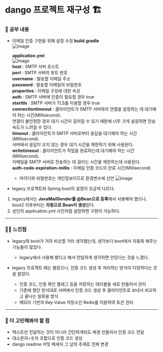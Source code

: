 # dango 프로젝트 재구성 🏗️

### 🚸 공부 내용

* 이메일 인증 구현을 위해 설정 수정
  **build.gradle**  
  ![image](https://github.com/cha2code/daily_study/assets/141387662/12fe8bca-5019-4a68-81ff-8957c6381792)

  **application.yml**  
  ![image](https://github.com/cha2code/daily_study/assets/141387662/0ef8b76c-5fe9-4ddb-9247-a70abd2f9c3e)  
  **host** : SMTP 서버 호스트  
  **port** : SMTP 서버의 포트 번호  
  **username** : 발송할 이메일 주소  
  **password** : 발송할 이메일의 비밀번호  
  **properties** : 이메일 구성에 대한 속성  
  **auth** : SMTP 서버에 인증이 필요할 경우 true  
  **starttls** : SMTP 서버가 TLS를 이용할 경우 true  
  **connectiontimeout** : 클라이언트가 SMTP 서버와의 연결을 설정하는 데 대기해야 하는 시간(Millisecond).  
                          연결이 불안정한 경우 대기 시간이 길어질 수 있기 때문에 너무 크게 설정하면 전송 속도가 느려질 수 있다.  
  **timeout** : 클라이언트가 SMTP 서버로부터 응답을 대기해야 하는 시간(Millisecond).   
                서버에서 응답이 오지 않는 경우 대기 시간을 제한하기 위해 사용된다.  
  **writetimeout** : 클라이언트가 작업을 완료하는데 대기해야 하는 시간(Millisecond).   
                     이메일을 SMTP 서버로 전송하는 데 걸리는 시간을 제한하는데 사용된다.  
  **auth-code-expiration-millis** : 이메일 인증 코드의 만료 시간(Millisecond)  

  * 아이디와 비밀번호는 개인정보이므로 환경변수에 선언
    ![image](https://github.com/cha2code/daily_study/assets/141387662/0678572b-f83f-4eca-9737-64afda2bb991)


* legacy 프로젝트와 Spring boot의 설정이 조금씩 다르다.
1. legacy에서는 **JavaMailSender를 @Bean으로 등록**해서 사용해야 했으나, boot2 이후부터는 **자동으로 Bean이 생성**된다.
2. 상단의 application.yml 사진처럼 설정하면 구현이 가능하다.


---
  
### 🧑‍💻 느낀점

* legacy와 boot가 거의 비슷할 거라 생각했는데, 생각보다 boot에서 자동화 해주는 기능들이 많았다.
  * legacy에서 사용해 봤다고 해서 안일하게 생각하면 안된다는 것을 느꼈다.

* legacy 프로젝트 때는 몰랐으나, 인증 코드 생성 후 처리하는 방식이 다양하다는 것을 알았다.
  * 인증 코드, 인증 확인 플래그 등을 저장하는 테이블을 새로 만들어서 관리
  * 기존에 했던 방식대로 서버에서 인증 코드 생성 후 클라이언트로 보내서 비교하고 끝나는 일회용 방식
  * 메모리 기반의 Key-Value 저장소인 Redis를 이용하여 토큰 관리

---

### 🚧 더 고민해봐야 할 점

* 텍스트만 전달하는 것이 아니라 간단하게라도 배경 만들어서 인증 코드 전달
* 대소문자+숫자 조합으로 인증 코드 생성
* dango readme 커밋 메세지 그 날의 주제로 전체 변경
